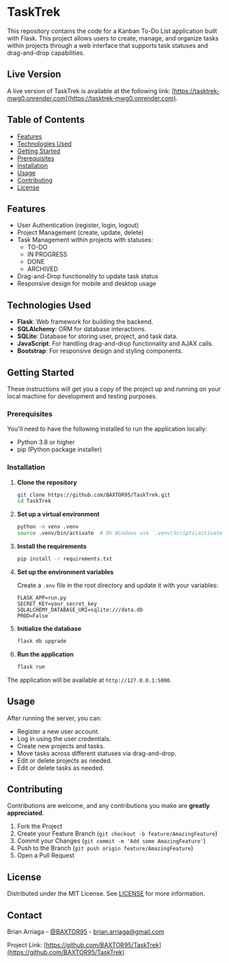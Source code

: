 # TaskTrek

This repository contains the code for a Kanban To-Do List application built with Flask. This project allows users to create, manage, and organize tasks within projects through a web interface that supports task statuses and drag-and-drop capabilities.

## Live Version

A live version of TaskTrek is available at the following link: [https://tasktrek-mwg0.onrender.com](https://tasktrek-mwg0.onrender.com).

## Table of Contents

- [Features](#features)
- [Technologies Used](#technologies-used)
- [Getting Started](#getting-started)
- [Prerequisites](#prerequisites)
- [Installation](#installation)
- [Usage](#usage)
- [Contributing](#contributing)
- [License](#license)

## Features

- User Authentication (register, login, logout)
- Project Management (create, update, delete)
- Task Management within projects with statuses:
  - TO-DO
  - IN PROGRESS
  - DONE
  - ARCHIVED
- Drag-and-Drop functionality to update task status
- Responsive design for mobile and desktop usage

## Technologies Used

- **Flask**: Web framework for building the backend.
- **SQLAlchemy**: ORM for database interactions.
- **SQLite**: Database for storing user, project, and task data.
- **JavaScript**: For handling drag-and-drop functionality and AJAX calls.
- **Bootstrap**: For responsive design and styling components.

## Getting Started

These instructions will get you a copy of the project up and running on your local machine for development and testing purposes.

### Prerequisites

You'll need to have the following installed to run the application locally:

- Python 3.8 or higher
- pip (Python package installer)

### Installation

1. **Clone the repository**

    ```bash
    git clone https://github.com/BAXTOR95/TaskTrek.git
    cd TaskTrek
    ```

2. **Set up a virtual environment**

    ```bash
    python -m venv .venv
    source .venv/bin/activate  # On Windows use `.venv\Scripts\activate`
    ```

3. **Install the requirements**

    ```bash
    pip install -r requirements.txt
    ```

4. **Set up the environment variables**

    Create a `.env` file in the root directory and update it with your variables:

    ```plaintext
    FLASK_APP=run.py
    SECRET_KEY=your_secret_key
    SQLALCHEMY_DATABASE_URI=sqlite:///data.db
    PROD=False
    ```

5. **Initialize the database**

    ```bash
    flask db upgrade
    ```

6. **Run the application**

    ```bash
    flask run
    ```

The application will be available at `http://127.0.0.1:5000`.

## Usage

After running the server, you can:

- Register a new user account.
- Log in using the user credentials.
- Create new projects and tasks.
- Move tasks across different statuses via drag-and-drop.
- Edit or delete projects as needed.
- Edit or delete tasks as needed.

## Contributing

Contributions are welcome, and any contributions you make are **greatly appreciated**.

1. Fork the Project
2. Create your Feature Branch (`git checkout -b feature/AmazingFeature`)
3. Commit your Changes (`git commit -m 'Add some AmazingFeature'`)
4. Push to the Branch (`git push origin feature/AmazingFeature`)
5. Open a Pull Request

## License

Distributed under the MIT License. See [LICENSE](LICENSE) for more information.

## Contact

Brian Arriaga - [@BAXTOR95](https://twitter.com/BAXTOR95) - <brian.arriaga@gmail.com>

Project Link: [https://github.com/BAXTOR95/TaskTrek](https://github.com/BAXTOR95/TaskTrek)
